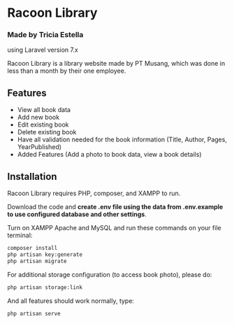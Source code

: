 # Racoon Library
### Made by Tricia Estella
using Laravel version 7.x

Racoon Library is a library website made by PT Musang, which was done in less than a month by their one employee.

## Features
- View all book data
- Add new book
- Edit existing book
- Delete existing book
- Have all validation needed for the book information (Title, Author, Pages, YearPublished)
- Added Features (Add a photo to book data, view a book details)


## Installation

Racoon Library requires PHP, composer, and XAMPP to run.

Download the code and **create .env file using the data from .env.example to use configured database and other settings**.

Turn on XAMPP Apache and MySQL and run these commands on your file terminal:

```sh
composer install
php artisan key:generate
php artisan migrate
```

For additional storage configuration (to access book photo), please do:

```sh
php artisan storage:link
```

And all features should work normally, type:

```sh
php artisan serve
```

